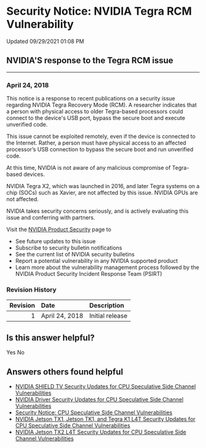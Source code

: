 

Security Notice: NVIDIA Tegra RCM Vulnerability
===============================================




 Updated 09/29/2021 01:08 PM



NVIDIA'S response to the Tegra RCM issue
----------------------------------------






---




### April 24, 2018


This notice is a response to recent publications on a security issue regarding NVIDIA Tegra Recovery Mode (RCM). A researcher indicates that a person with physical access to older Tegra-based processors could connect to the device's USB port, bypass the secure boot and execute unverified code.


This issue cannot be exploited remotely, even if the device is connected to the Internet. Rather, a person must have physical access to an affected processor’s USB connection to bypass the secure boot and run unverified code.


At this time, NVIDIA is not aware of any malicious compromise of Tegra-based devices.


NVIDIA Tegra X2, which was launched in 2016, and later Tegra systems on a chip (SOCs) such as Xavier, are not affected by this issue. NVIDIA GPUs are not affected.


NVIDIA takes security concerns seriously, and is actively evaluating this issue and conferring with partners.


Visit the [NVIDIA Product Security](http://www.nvidia.com/security) page to


* See future updates to this issue
* Subscribe to security bulletin notifications
* See the current list of NVIDIA security bulletins
* Report a potential vulnerability in any NVIDIA supported product
* Learn more about the vulnerability management process followed by the NVIDIA Product Security Incident Response Team (PSIRT)


### Revision History


| Revision | Date | Description |
|-----------:|:---------------|:----------------|
| 1 | April 24, 2018 | Initial release |








Is this answer helpful?
-----------------------



Yes
No







Answers others found helpful
----------------------------


* [ NVIDIA SHIELD TV Security Updates for CPU Speculative Side Channel Vulnerabilities](/app/answers/detail/a_id/4613/related/1)
* [ NVIDIA Driver Security Updates for CPU Speculative Side Channel Vulnerabilities](/app/answers/detail/a_id/4611/related/1)
* [Security Notice: CPU Speculative Side Channel Vulnerabilities](/app/answers/detail/a_id/4609/related/1)
* [ NVIDIA Jetson TX1, Jetson TK1, and Tegra K1 L4T Security Updates for CPU Speculative Side Channel Vulnerabilities](/app/answers/detail/a_id/4616/related/1)
* [ NVIDIA Jetson TX2 L4T Security Updates for CPU Speculative Side Channel Vulnerabilities](/app/answers/detail/a_id/4617/related/1)








